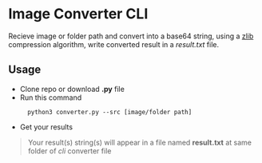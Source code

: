 # Image Converter CLI
Recieve image or folder path and convert into a base64 string, using a [zlib](https://docs.python.org/3/library/zlib.html) compression algorithm, write converted result in a *result.txt* file.

## Usage
- Clone repo or download **.py** file
- Run this command
  ```
    python3 converter.py --src [image/folder path]
  ```
- Get your results
> Your result(s) string(s) will appear in a file named **result.txt** at same folder of *cli* converter file

